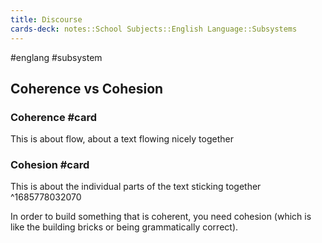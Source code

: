 ```yaml
---
title: Discourse
cards-deck: notes::School Subjects::English Language::Subsystems
---
```

#englang #subsystem 

## Coherence vs Cohesion
### Coherence #card
This is about flow, about a text flowing nicely together
### Cohesion #card
This is about the individual parts of the text sticking together
^1685778032070

In order to build something that is coherent, you need cohesion (which is like the building bricks or being grammatically correct).
